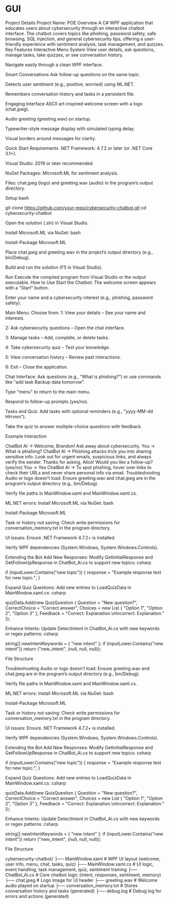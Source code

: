 # GUI
Project Details Project Name: POE
Overview
A C# WPF application that educates users about cybersecurity through an interactive chatbot interface. The chatbot covers topics like phishing, password safety, safe browsing, SQL injection, and general cybersecurity tips, offering a user-friendly experience with sentiment analysis, task management, and quizzes.
Key Features
Interactive Menu System
View user details, ask questions, manage tasks, take quizzes, or see conversation history.

Navigate easily through a clean WPF interface.

Smart Conversations
Ask follow-up questions on the same topic.

Detects user sentiment (e.g., positive, worried) using ML.NET.

Remembers conversation history and tasks in a persistent file.

Engaging Interface
ASCII art-inspired welcome screen with a logo (chat.jpeg).

Audio greeting (greeting.wav) on startup.

Typewriter-style message display with simulated typing delay.

Visual borders around messages for clarity.

Quick Start
Requirements
.NET Framework: 4.7.2 or later (or .NET Core 3.1+).

Visual Studio: 2019 or later recommended.

NuGet Packages: Microsoft.ML for sentiment analysis.

Files: chat.jpeg (logo) and greeting.wav (audio) in the program’s output directory.

Setup
bash

git clone https://github.com/your-repo/cybersecurity-chatbot.git
cd cybersecurity-chatbot

Open the solution (.sln) in Visual Studio.

Install Microsoft.ML via NuGet:
bash

Install-Package Microsoft.ML

Place chat.jpeg and greeting.wav in the project’s output directory (e.g., bin/Debug).

Build and run the solution (F5 in Visual Studio).

Run
Execute the compiled program from Visual Studio or the output executable.
How to Use
Start the Chatbot:
The welcome screen appears with a "Start" button.

Enter your name and a cybersecurity interest (e.g., phishing, password safety).

Main Menu:
Choose from:
1: View your details – See your name and interests.

2: Ask cybersecurity questions – Open the chat interface.

3: Manage tasks – Add, complete, or delete tasks.

4: Take cybersecurity quiz – Test your knowledge.

5: View conversation history – Review past interactions.

6: Exit – Close the application.

Chat Interface:
Ask questions (e.g., "What is phishing?") or use commands like "add task Backup data tomorrow".

Type "menu" to return to the main menu.

Respond to follow-up prompts (yes/no).

Tasks and Quiz:
Add tasks with optional reminders (e.g., "yyyy-MM-dd HH:mm").

Take the quiz to answer multiple-choice questions with feedback.

Example Interaction

ChatBot AI -> Welcome, Brandon! Ask away about cybersecurity.
You -> What is phishing?
ChatBot AI -> Phishing attacks trick you into sharing sensitive info. Look out for urgent emails, suspicious links, and always verify the sender. Thanks for asking, Alice!
Would you like a follow-up? (yes/no)
You -> Yes
ChatBot AI -> To spot phishing, hover over links to check their URLs and never share personal info via email.
Troubleshooting
Audio or logo doesn’t load:
Ensure greeting.wav and chat.jpeg are in the program’s output directory (e.g., bin/Debug).

Verify file paths in MainWindow.xaml and MainWindow.xaml.cs.

ML.NET errors:
Install Microsoft.ML via NuGet:
bash

Install-Package Microsoft.ML

Task or history not saving:
Check write permissions for conversation_memory.txt in the program directory.

UI issues:
Ensure .NET Framework 4.7.2+ is installed.

Verify WPF dependencies (System.Windows, System.Windows.Controls).

Extending the Bot
Add New Responses:
Modify GetInitialResponse and GetFollowUpResponse in ChatBot_Ai.cs to support new topics:
csharp

if (inputLower.Contains("new topic"))
{
    response = "Example response text for new topic.";
}

Expand Quiz Questions:
Add new entries to LoadQuizData in MainWindow.xaml.cs:
csharp

quizData.Add(new QuizQuestion
{
    Question = "New question?",
    CorrectChoice = "Correct answer",
    Choices = new List<string> { "Option 1", "Option 2", "Option 3" },
    Feedback = "Correct: Explanation.\nIncorrect: Explanation."
});

Enhance Intents:
Update DetectIntent in ChatBot_Ai.cs with new keywords or regex patterns:
csharp

string[] newIntentKeywords = { "new intent" };
if (inputLower.Contains("new intent"))
    return ("new_intent", (null, null, null));

File Structure

Troubleshooting
Audio or logo doesn’t load:
Ensure greeting.wav and chat.jpeg are in the program’s output directory (e.g., bin/Debug).

Verify file paths in MainWindow.xaml and MainWindow.xaml.cs.

ML.NET errors:
Install Microsoft.ML via NuGet:
bash

Install-Package Microsoft.ML

Task or history not saving:
Check write permissions for conversation_memory.txt in the program directory.

UI issues:
Ensure .NET Framework 4.7.2+ is installed.

Verify WPF dependencies (System.Windows, System.Windows.Controls).

Extending the Bot
Add New Responses:
Modify GetInitialResponse and GetFollowUpResponse in ChatBot_Ai.cs to support new topics:
csharp

if (inputLower.Contains("new topic"))
{
    response = "Example response text for new topic.";
}

Expand Quiz Questions:
Add new entries to LoadQuizData in MainWindow.xaml.cs:
csharp

quizData.Add(new QuizQuestion
{
    Question = "New question?",
    CorrectChoice = "Correct answer",
    Choices = new List<string> { "Option 1", "Option 2", "Option 3" },
    Feedback = "Correct: Explanation.\nIncorrect: Explanation."
});

Enhance Intents:
Update DetectIntent in ChatBot_Ai.cs with new keywords or regex patterns:
csharp

string[] newIntentKeywords = { "new intent" };
if (inputLower.Contains("new intent"))
    return ("new_intent", (null, null, null));

File Structure

cybersecurity-chatbot/
├── MainWindow.xaml          # WPF UI layout (welcome, user info, menu, chat, tasks, quiz)
├── MainWindow.xaml.cs       # UI logic, event handling, task management, quiz, sentiment training
├── ChatBot_Ai.cs            # Core chatbot logic (intent, responses, sentiment, memory)
├── chat.jpeg                # Logo image for UI header
├── greeting.wav             # Welcome audio played on startup
├── conversation_memory.txt  # Stores conversation history and tasks (generated)
├── debug.log                # Debug log for errors and actions (generated)
